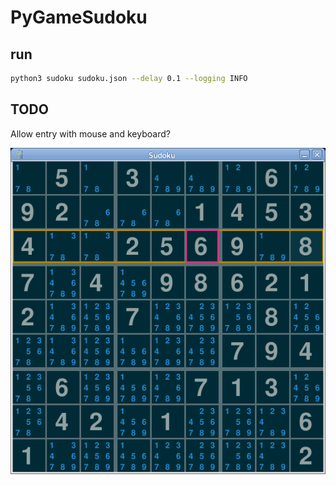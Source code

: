 # PyGameSudoku

## run

```bash
python3 sudoku sudoku.json --delay 0.1 --logging INFO
```
## TODO

Allow entry with mouse and keyboard?

![](Screenshot%20at%202023-03-14%2007-01-05.png)
